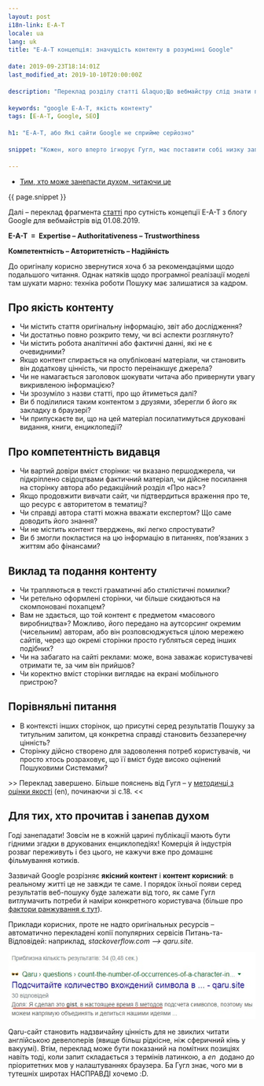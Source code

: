 ```yaml
---
layout: post
i18n-link: E-A-T
locale: ua
lang: uk
title: "E-A-T концепція: значущість контенту в розумінні Google"

date: 2019-09-23T18:14:01Z
last_modified_at: 2019-10-10T20:00:00Z

description: "Переклад розділу статті &laquo;Що вебмайстру слід знати про ключові оновлення Google&raquo; з webmasters.googleblog.com (1 серп 2019). Не підрядний, з коментарями."

keywords: "google E-A-T, якість контенту"
tags: [E-A-T, Google, SEO]

h1: "E-A-T, або Які сайти Google не сприйме серйозно"

snippet: "Кожен, кого вперто ігнорує Гугл, має поставити собі низку запитань. Відповідати бажано відверто, ще й попередньо поцікавитися, на якому тлі пошуковик має розгледіти і виокремити конкретну сторінку."

---
```

<ul class="toc txt-right">
  <li><a href="#fin">Тим, хто може занепасти духом, читаючи&nbsp;це</a></li>
</ul>
<div>
<p> {{ page.snippet }}</p>
<p>
  Далі – переклад фрагмента <a href="https://webmasters.googleblog.com/2019/08/core-updates.html" rel="noopener">статті</a> про сутність концепції E-A-T з блогу Google для вебмайстрів  від 01.08.2019.</p>
<p class="txt-center"><strong>E-A-T &nbsp;=&nbsp; Expertise &ndash; Authoritativeness &ndash; Trustworthiness</strong></p>
<p class="txt-center"><strong>Компетентність &ndash; Авторитетність &ndash; Надійність</strong></p>
<p>До оригіналу корисно звернутися хоча б за рекомендаціями щодо подальшого читання. Однак натяків щодо програмної реалізації моделі там шукати марно: техніка роботи Пошуку має залишатися за кадром.</p>
</div>
<h2>Про якість контенту</h2>
<ul>
  <li>Чи містить стаття <span class="under">оригінальну інформацію</span>, звіт або дослідження?</li>
  <li>Чи достатньо повно <span class="under">розкрито тему, чи всі аспекти</span> розглянуто?</li>
  <li>Чи містить робота аналітичні або фактичні <span class="under">данні, які не є очевидними?</span></li>
  <li>Якщо контент спирається на опубліковані матеріали, <span class="under">чи становить він додаткову цінність</span>, чи просто переінакшує джерела?</li>
  <li>Чи не намагається заголовок шокувати читача або привернути увагу викривленою інформацією?
  </li>
  <li>Чи зрозуміло з назви статті, про що йтиметься далі?</li>
  <li>Ви б поділилися таким контентом з друзями, зберегли б його як закладку в браузері?</li>
  <li>Чи припускаєте ви, що на цей матеріал посилатимуться друковані видання, книги, енциклопедії?</li>
</ul>
<h2>Про компетентність видавця</h2>
<ul>
  <li><span class="under">Чи вартий довіри вміст сторінки</span>: чи вказано першоджерела, чи підкріплено свідоцтвами фактичний матеріал, чи дійсне посилання на сторінку автора або редакційний розділ «Про нас»?</li>
  <li>Якщо продовжити вивчати сайт, чи підтвердиться враження про те, <span class="under">що ресурс є авторитетом</span> в тематиці?</li>
  <li>Чи справді <span class="under">автора статті можна вважати експертом</span>? Що саме доводить його знання?</li>
  <li>Чи не містить контент тверджень, які легко спростувати?</li>
  <li>Ви б змогли покластися на цю інформацію в питаннях, пов’язаних з життям або фінансами?</li>
</ul>
<h2>Виклад та подання контенту</h2>
<ul>
  <li>Чи трапляються в тексті граматичні або стилістичні помилки?</li>
  <li>Чи ретельно оформлені сторінки, чи більше скидаються на скомпоновані похапцем?</li>
  <li>Вам не здається, що той контент є предметом «масового виробництва»? Можливо, його передано на аутсорсинг окремим (чисельним) авторам, або він розповсюджується цілою мережею сайтів, через що окремі сторінки просто губляться серед інших подібних?</li>
  <li>Чи на забагато на сайті реклами: може, вона заважає користувачеві отримати те, за чим він прийшов?</li>
  <li>Чи коректно вміст сторінки <span class="under">виглядає на екрані мобільного пристрою</span>?</li>
</ul>
<h2>Порівняльні питання</h2>
<ul>
  <li>В контексті інших сторінок, що присутні серед результатів Пошуку за титульним запитом, ця конкретна справді становить беззаперечну цінність?</li>
  <li>Сторінку дійсно створено для задоволення потреб користувачів, чи просто хтось розраховує, що її вміст буде високо оцінений Пошуковими Системами?</li>
</ul>
<p>&gt;&gt; Переклад завершено. Більше пояснень від Гугл &ndash; у <a href="https://static.googleusercontent.com/media/guidelines.raterhub.com/en//searchqualityevaluatorguidelines.pdf" rel="noopener" target="_blank">методичці з оцінки якості</a>&nbsp;(en), починаючи зі с.18. &lt;&lt;</p>
<h2 id="fin">Для тих, хто прочитав і занепав духом</h2>
<p>Годі занепадати! Зовсім не в кожній царині публікації мають бути гідними згадки в друкованих енциклопедіях! Комерція й індустрія розваг переживуть і без цього, не кажучи вже про домашнє фільмування котиків.</p>
<p>Зазвичай Google розрізняє <b>якісний
контент</b> і <b>контент корисний</b>: в реальному житті це не завжди те саме. І порядок їхньої появи серед результатів веб-пошуку буде залежати від того, як саме Гугл витлумачить потреби й наміри конкретного користувача (більше про <a href="https://do-your-own-seo.com/yak-pratsiuiut-alhorytmy-google">фактори ранжування є тут</a>).</p>
<p>Приклади корисних, проте не надто оригінальных ресурсів – автоматично перекладені копії популярних сервісів Питань-та-Відповідей: наприклад, <i>stackoverflow.com &xrarr; qaru.site.</i></p>
<p class="txt-center"><img  src="/images/posts/qaru-first-position-ua.jpg" alt="Неважко зрозуміти, що той контент не є якісним: він перекладений автоматично"></p>
<p>Qaru-сайт становить надзвичайну цінність для не звиклих читати англійською девелоперів (явище більш рідкісне, ніж сферичний кінь у вакуумі). Втім, переклад може бути показаний на помітних позиціях навіть тоді, коли запит складається з термінів латинкою, а <i>en</i>&nbsp; додано до пріоритетних мов у налаштуваннях браузера. Ба Гугл знає, чого ми в тутешніх широтах НАСПРАВДІ хочемо :D.</p>